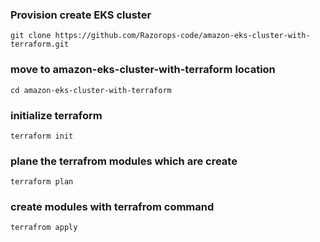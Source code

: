 ### Provision create EKS cluster

``` 
git clone https://github.com/Razorops-code/amazon-eks-cluster-with-terraform.git     
```

### move to amazon-eks-cluster-with-terraform location

``` 
cd amazon-eks-cluster-with-terraform
```

### initialize terraform 

``` terraform init                 ```
### plane the terrafrom modules which are create

``` terraform plan                 ```
### create modules with terrafrom command 

``` terrafrom apply                ```
